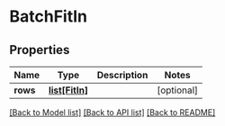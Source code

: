 # BatchFitIn

## Properties
Name | Type | Description | Notes
------------ | ------------- | ------------- | -------------
**rows** | [**list[FitIn]**](FitIn.md) |  | [optional] 

[[Back to Model list]](../README.md#documentation-for-models) [[Back to API list]](../README.md#documentation-for-api-endpoints) [[Back to README]](../README.md)


